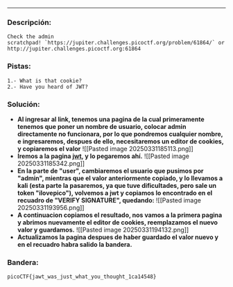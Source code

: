 ---
### Descripción:
```
Check the admin scratchpad! `https://jupiter.challenges.picoctf.org/problem/61864/` or http://jupiter.challenges.picoctf.org:61864
```

### Pistas: 
```
1.- What is that cookie?
2.- Have you heard of JWT?
```

### Solución:
- **Al ingresar al link, tenemos una pagina de la cual primeramente tenemos que poner un nombre de usuario, colocar admin directamente no funcionara, por lo que pondremos cualquier nombre, e ingresaremos, despues de ello, necesitaremos un editor de cookies, y copiaremos el valor**
![[Pasted image 20250331185113.png]]
- **Iremos a la pagina [jwt](https://jwt.io/), y lo pegaremos ahí.**
![[Pasted image 20250331185342.png]]
- **En la parte de "user", cambiaremos el usuario que pusimos por "admin", mientras que el valor anteriormente copiado, y lo llevamos a kali (esta parte la pasaremos, ya que tuve dificultades, pero sale un token "ilovepico"), volvemos a jwt y copiamos lo encontrado en el recuadro de "VERIFY SIGNATURE", quedando:**
![[Pasted image 20250331193956.png]]
- **A continuacion copiamos el resultado, nos vamos a la primera pagina y abrimos nuevamente el editor de cookies, reemplazamos el nuevo valor y guardamos.**
![[Pasted image 20250331194132.png]]
- **Actualizamos la pagina despues de haber guardado el valor nuevo y en el recuadro habra salido la bandera.**

### Bandera:
```
picoCTF{jawt_was_just_what_you_thought_1ca14548}
```
